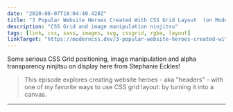 ```yaml
---
date: "2020-08-07T18:04:40.428Z"
title: "3 Popular Website Heroes Created With CSS Grid Layout  (on Modern CSS Solutions)"
description: "CSS Grid and image manipulation ninjitsu"
tags: [link, css, sass, images, svg, cssgrid, rgba, layout]
linkTarget: "https://moderncss.dev/3-popular-website-heroes-created-with-css-grid-layout/"
---
```

Some serious CSS Grid positioning, image manipulation and alpha transparency ninjitsu on display here from Stephanie Eckles!

> This episode explores creating website heroes - aka "headers" - with one of my favorite ways to use CSS grid layout: by turning it into a canvas.
---
